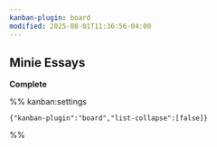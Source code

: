 ```yaml
---
kanban-plugin: board
modified: 2025-08-01T11:36:56-04:00
---
```


## Minie Essays

**Complete**




%% kanban:settings
```
{"kanban-plugin":"board","list-collapse":[false]}
```
%%
